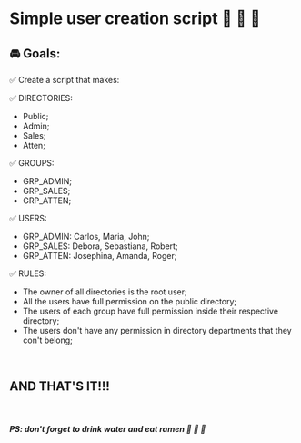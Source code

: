 # **Simple user creation script** :metal: :metal: :metal:  

## :oncoming_automobile: **Goals**:    

:white_check_mark: Create a script that makes:  

:white_check_mark: DIRECTORIES:  

* Public;  
* Admin;  
* Sales;  
* Atten;  

:white_check_mark: GROUPS:  

* GRP_ADMIN;  
* GRP_SALES;  
* GRP_ATTEN;  

:white_check_mark: USERS:  

* GRP_ADMIN: Carlos, Maria, John;  
* GRP_SALES: Debora, Sebastiana, Robert;  
* GRP_ATTEN: Josephina, Amanda, Roger;  

:white_check_mark: RULES:  

* The owner of all directories is the root user;  
* All the users have full permission on the public directory;  
* The users of each group have full permission inside their respective directory;  
* The users don't have any permission in directory departments that they con't belong;  
<br>  

## AND THAT'S IT!!!  

<br>  

##### ***PS: don't forget to drink water and eat ramen*** :ramen: :ramen: :ramen:
